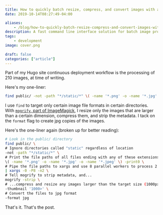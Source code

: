 ```yaml
---
title: How to quickly batch resize, compress, and convert images with a Bash one-liner
date: 2019-10-14T08:27:49-04:00

aliases:
    - /blog/how-to-quickly-batch-resize-compress-and-convert-images-with-a-bash-one-liner/
description: A fast command line interface solution for batch image processing.
tags:
    - development
image: cover.png
 
draft: false
categories: ["article"]
---
```


Part of my Hugo site continuous deployment workflow is the processing of 210 images, at time of writing.

Here's my one-liner:

```sh
find public/ -not -path "*/static/*" \( -name '*.png' -o -name '*.jpg' -o -name '*.jpeg' \) -print0 | xargs -0 -P8 -n2 mogrify -strip -thumbnail '1000>' -format jpg
```

I use `find` to target only certain image file formats in certain directories. With [`mogrify`, part of ImageMagick](https://www.imagemagick.org/script/mogrify.php), I resize only the images that are larger than a certain dimension, compress them, and strip the metadata. I tack on the `format` flag to create jpg copies of the images.

Here's the one-liner again (broken up for better reading):

```sh
# Look in the public/ directory
find public/ \
# Ignore directories called "static" regardless of location
-not -path "*/static/*" \
# Print the file paths of all files ending with any of these extensions
\( -name '*.png' -o -name '*.jpg' -o -name '*.jpeg' \) -print0 \
# Pipe the file paths to xargs and use 8 parallel workers to process 2 arguments
| xargs -0 -P8 -n2 \
# Tell mogrify to strip metadata, and...
mogrify -strip \
# ...compress and resize any images larger than the target size (1000px in either dimension)
-thumbnail '1000>' \
# Convert the files to jpg format
-format jpg
```

That's it. That's the post.
